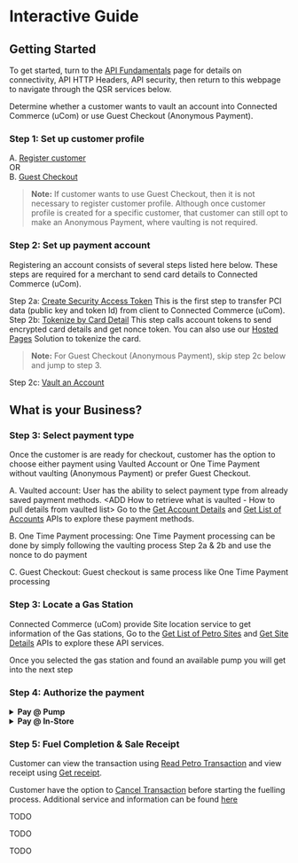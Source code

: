 # Interactive Guide

## Getting Started

To get started, turn to the [API Fundamentals](../docs/?path=/docs/documentation/Connectivity.md) page for details on connectivity, API HTTP Headers, API security, then return to this webpage to navigate through the QSR services below.

Determine whether a customer wants to vault an account into Connected Commerce (uCom) or use Guest Checkout (Anonymous Payment).  

### Step 1: Set up customer profile

 A. [Register customer](../api/?type=post&path=/v1/customers)  
 OR  
 B. [Guest Checkout](../docs/?path=recipes/guest_checkout.md)

>**Note:**
>If customer wants to use Guest Checkout, then it is not necessary to register customer profile. Although once customer profile is created for a specific customer, that customer can still opt to make an Anonymous Payment, where vaulting is not required.

### Step 2: Set up payment account
Registering an account consists of several steps listed here below. These steps are required for a merchant to send card details to Connected Commerce (uCom).

Step 2a: [Create Security Access Token](../api/?type=post&path=/v1/tokens) This is the first step to transfer PCI data (public key and token Id) from client to Connected Commerce (uCom).  
Step 2b: [Tokenize by Card Detail](../api/?type=post&path=/v1/account-tokens) This step calls account tokens to send encrypted card details and get nonce token. You can also use our [Hosted Pages](../docs/?path=recipes/HostedPages.md) Solution to tokenize the card.

>**Note:** For Guest Checkout (Anonymous Payment), skip step 2c below and jump to step 3.

Step 2c: [Vault an Account](../api/?type=post&path=/v1/customers/{fdCustomerId}/accounts)  

## What is your Business?

<!--
type: tab
titles: Restaurant, Gas Station, Automobiles, Sports Arena, Health & Wellness 
-->
### Step 3: Select payment type

Once the customer is are ready for checkout, customer has the option to choose either payment using Vaulted Account or One Time Payment without vaulting (Anonymous Payment) or prefer Guest Checkout.

A. Vaulted account: User has the ability to select payment type from already saved payment methods.
<ADD LINK TO VAULTED CARDS USE CASE once that page is created>
<ADD How to retrieve what is vaulted - How to pull details from vaulted list>
Go to the [Get Account Details](..//api/?type=get&path=/v1/customers/{fdCustomerId}/accounts/{fdAccountId}) and [Get List of Accounts](../api/?type=get&path=/v1/customers/{fdCustomerId}/accounts) APIs to explore these payment methods.

B. One Time Payment processing: One Time Payment processing can be done by simply following the vaulting process Step 2a & 2b and use the nonce to do payment

C. Guest Checkout: Guest checkout is same process like One Time Payment processing

<!--
type: tab
-->
### Step 3: Locate a Gas Station

Connected Commerce (uCom) provide Site location service to get information of the Gas stations, Go to the [Get List of Petro Sites](..//api/?type=get&path=/v1/petro-sites) and [Get Site Details](../api/?type=get&path=/v1/petro-sites/{siteLocationId}) APIs to explore these API services.

Once you selected the gas station and found an available pump you will get into the next step

### Step 4: Authorize the payment

<details>
<summary><b>Pay @ Pump</b></summary>

This step include selecting the gas status, pump number and funding source and authorize. The petro cycle start with [Create Petro Transaction](../api/?type=post&path=/v1/petro-transactions) API, once approved the customer will see the message [Begin Fueling] on the pump screen. After fueling is complete and the nozzle is placed back, The authorization completion process takes place in the Connected Commerce (uCom).

</details>

<details>
<summary><b>Pay @ In-Store</b></summary>

Customer walks inside the store to the cashier and shows QR code generated on the phone using [Create QR](../api/?type=post&path=/v1/stac)

Cashier scans the QR code and triggers the [Create Petro Transaction](../api/?type=post&path=/v1/petro-transactions) API from the Point Of Sale, once approved the customer will see the message [Begin Fueling] on the pump screen. After fueling is complete and the nozzle is placed back, The authorization completion process takes place in the Connected Commerce (uCom).

</details>

### Step 5: Fuel Completion & Sale Receipt

Customer can view the transaction using [Read Petro Transaction](../api/?type=get&path=/v1/petro-transactions/{fdTransactionId}) and view receipt using [Get receipt](../api/?type=get&path=/v1/txhistory/receipts/{fdTransactionId}).

Customer have the option to [Cancel Transaction](../api/?type=patch&path=/v1/petro-transactions/{fdTransactionId}) before starting the fuelling process. Additional service and information can be found [here](../docs/?path=/docs/documentation/APIServices.md)

<!--
type: tab
-->
TODO
<!--
type: tab
-->
TODO
<!--
type: tab
-->
TODO
<!-- type: tab-end -->
